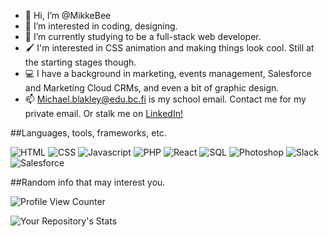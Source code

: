 - 👋 Hi, I’m @MikkeBee
- 👀 I’m interested in coding, designing.
- 🌱 I’m currently studying to be a full-stack web developer.
- 🖌 I'm interested in CSS animation and making things look cool. Still at the starting stages though.
- 💻 I have a background in marketing, events management, Salesforce and Marketing Cloud CRMs, and even a bit of graphic design. 
- 📫 Michael.blakley@edu.bc.fi is my school email. Contact me for my private email. Or stalk me on [LinkedIn!](https://www.linkedin.com/in/mjblakley87/)

##Languages, tools, frameworks, etc.

![HTML](https://img.shields.io/badge/HTML5-E34F26?style=for-the-badge&logo=html5&logoColor=white)
![CSS](https://img.shields.io/badge/CSS3-1572B6?style=for-the-badge&logo=css3&logoColor=white)
![Javascript](https://img.shields.io/badge/JavaScript-F7DF1E?style=for-the-badge&logo=javascript&logoColor=black)
![PHP](https://img.shields.io/badge/PHP-777BB4?style=for-the-badge&logo=php&logoColor=white)
![React](https://img.shields.io/badge/React-20232A?style=for-the-badge&logo=react&logoColor=61DAFB)
![SQL](https://img.shields.io/badge/MySQL-00000F?style=for-the-badge&logo=mysql&logoColor=white)
![Photoshop](https://img.shields.io/badge/Adobe%20Photoshop-31A8FF?style=for-the-badge&logo=Adobe%20Photoshop&logoColor=black)
![Slack](https://img.shields.io/badge/Slack-4A154B?style=for-the-badge&logo=slack&logoColor=white)
![Salesforce](https://img.shields.io/badge/Salesforce-00A1E0?style=for-the-badge&logo=Salesforce&logoColor=white)

##Random info that may interest you. 

![Profile View Counter](https://komarev.com/ghpvc/?username=MikkeBee)

![Your Repository's Stats](https://github-readme-stats.vercel.app/api/top-langs/?username=MikkeBee&theme=blue-green)

<!---
MikkeBee/MikkeBee is a ✨ special ✨ repository because its `README.md` (this file) appears on your GitHub profile.
You can click the Preview link to take a look at your changes.
--->
